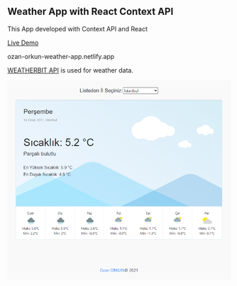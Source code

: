 ## Weather App with React Context API

This App developed with Context API and React

[Live Demo](ozan-orkun-weather-app.netlify.app)

ozan-orkun-weather-app.netlify.app

[WEATHERBIT API](www.weatherbit.io)  is used for weather data.

![weather-app](/image/weather-app.png)